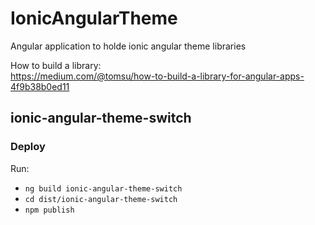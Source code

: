 # IonicAngularTheme

Angular application to holde ionic angular theme libraries

How to build a library:  
https://medium.com/@tomsu/how-to-build-a-library-for-angular-apps-4f9b38b0ed11

## ionic-angular-theme-switch

### Deploy 
Run:
- `ng build ionic-angular-theme-switch`
- `cd dist/ionic-angular-theme-switch`
- `npm publish`
